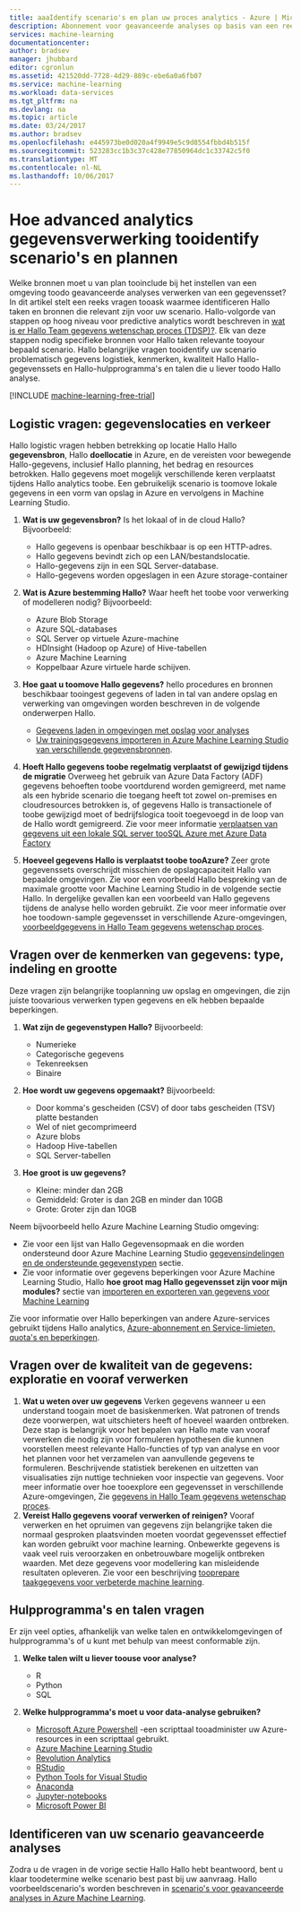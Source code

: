 ```yaml
---
title: aaaIdentify scenario's en plan uw proces analytics - Azure | Microsoft Docs
description: Abonnement voor geavanceerde analyses op basis van een reeks van belangrijke vragen.
services: machine-learning
documentationcenter: 
author: bradsev
manager: jhubbard
editor: cgronlun
ms.assetid: 421520dd-7728-4d29-889c-ebe6a0a6fb07
ms.service: machine-learning
ms.workload: data-services
ms.tgt_pltfrm: na
ms.devlang: na
ms.topic: article
ms.date: 03/24/2017
ms.author: bradsev
ms.openlocfilehash: e445973be0d020a4f9949e5c9d8554fbbd4b515f
ms.sourcegitcommit: 523283cc1b3c37c428e77850964dc1c33742c5f0
ms.translationtype: MT
ms.contentlocale: nl-NL
ms.lasthandoff: 10/06/2017
---
```

# <a name="how-tooidentify-scenarios-and-plan-for-advanced-analytics-data-processing"></a>Hoe advanced analytics gegevensverwerking tooidentify scenario's en plannen
Welke bronnen moet u van plan tooinclude bij het instellen van een omgeving toodo geavanceerde analyses verwerken van een gegevensset? In dit artikel stelt een reeks vragen tooask waarmee identificeren Hallo taken en bronnen die relevant zijn voor uw scenario. Hallo-volgorde van stappen op hoog niveau voor predictive analytics wordt beschreven in [wat is er Hallo Team gegevens wetenschap proces (TDSP)?](data-science-process-overview.md). Elk van deze stappen nodig specifieke bronnen voor Hallo taken relevante tooyour bepaald scenario. Hallo belangrijke vragen tooidentify uw scenario problematisch gegevens logistiek, kenmerken, kwaliteit Hallo Hallo-gegevenssets en Hallo-hulpprogramma's en talen die u liever toodo Hallo analyse.

[!INCLUDE [machine-learning-free-trial](../../includes/machine-learning-free-trial.md)]

## <a name="logistic-questions-data-locations-and-movement"></a>Logistic vragen: gegevenslocaties en verkeer
Hallo logistic vragen hebben betrekking op locatie Hallo Hallo **gegevensbron**, Hallo **doellocatie** in Azure, en de vereisten voor bewegende Hallo-gegevens, inclusief Hallo planning, het bedrag en resources betrokken. Hallo gegevens moet mogelijk verschillende keren verplaatst tijdens Hallo analytics toobe. Een gebruikelijk scenario is toomove lokale gegevens in een vorm van opslag in Azure en vervolgens in Machine Learning Studio.

1. **Wat is uw gegevensbron?** Is het lokaal of in de cloud Hallo? Bijvoorbeeld:
   
   * Hallo gegevens is openbaar beschikbaar is op een HTTP-adres.
   * Hallo gegevens bevindt zich op een LAN/bestandslocatie.
   * Hallo-gegevens zijn in een SQL Server-database.
   * Hallo-gegevens worden opgeslagen in een Azure storage-container
2. **Wat is Azure bestemming Hallo?** Waar heeft het toobe voor verwerking of modelleren nodig? Bijvoorbeeld:
   
   * Azure Blob Storage
   * Azure SQL-databases
   * SQL Server op virtuele Azure-machine
   * HDInsight (Hadoop op Azure) of Hive-tabellen
   * Azure Machine Learning
   * Koppelbaar Azure virtuele harde schijven.
3. **Hoe gaat u toomove Hallo gegevens?**  hello procedures en bronnen beschikbaar tooingest gegevens of laden in tal van andere opslag en verwerking van omgevingen worden beschreven in de volgende onderwerpen Hallo.
   
   * [Gegevens laden in omgevingen met opslag voor analyses](machine-learning-data-science-ingest-data.md)
   * [Uw trainingsgegevens importeren in Azure Machine Learning Studio van verschillende gegevensbronnen](machine-learning-data-science-import-data.md).
4. **Hoeft Hallo gegevens toobe regelmatig verplaatst of gewijzigd tijdens de migratie** Overweeg het gebruik van Azure Data Factory (ADF) gegevens behoeften toobe voortdurend worden gemigreerd, met name als een hybride scenario die toegang heeft tot zowel on-premises en cloudresources betrokken is, of gegevens Hallo is transactionele of toobe gewijzigd moet of bedrijfslogica tooit toegevoegd in de loop van de Hallo wordt gemigreerd. Zie voor meer informatie [verplaatsen van gegevens uit een lokale SQL server tooSQL Azure met Azure Data Factory](machine-learning-data-science-move-sql-azure-adf.md)
5. **Hoeveel gegevens Hallo is verplaatst toobe tooAzure?** Zeer grote gegevenssets overschrijdt misschien de opslagcapaciteit Hallo van bepaalde omgevingen. Zie voor een voorbeeld Hallo bespreking van de maximale grootte voor Machine Learning Studio in de volgende sectie Hallo. In dergelijke gevallen kan een voorbeeld van Hallo gegevens tijdens de analyse hello worden gebruikt. Zie voor meer informatie over hoe toodown-sample gegevensset in verschillende Azure-omgevingen, [voorbeeldgegevens in Hallo Team gegevens wetenschap proces](machine-learning-data-science-sample-data.md).

## <a name="data-characteristics-questions-type-format-and-size"></a>Vragen over de kenmerken van gegevens: type, indeling en grootte
Deze vragen zijn belangrijke tooplanning uw opslag en omgevingen, die zijn juiste toovarious verwerken typen gegevens en elk hebben bepaalde beperkingen.

1. **Wat zijn de gegevenstypen Hallo?** Bijvoorbeeld:
   
   * Numerieke
   * Categorische gegevens
   * Tekenreeksen
   * Binaire
2. **Hoe wordt uw gegevens opgemaakt?** Bijvoorbeeld:
   
   * Door komma's gescheiden (CSV) of door tabs gescheiden (TSV) platte bestanden
   * Wel of niet gecomprimeerd
   * Azure blobs
   * Hadoop Hive-tabellen
   * SQL Server-tabellen
3. **Hoe groot is uw gegevens?**
   
   * Kleine: minder dan 2GB
   * Gemiddeld: Groter is dan 2GB en minder dan 10GB
   * Grote: Groter zijn dan 10GB

Neem bijvoorbeeld hello Azure Machine Learning Studio omgeving:

* Zie voor een lijst van Hallo Gegevensopmaak en die worden ondersteund door Azure Machine Learning Studio [gegevensindelingen en de ondersteunde gegevenstypen](machine-learning-data-science-import-data.md#data-formats-and-data-types-supported) sectie.
* Zie voor informatie over gegevens beperkingen voor Azure Machine Learning Studio, Hallo **hoe groot mag Hallo gegevensset zijn voor mijn modules?** sectie van [importeren en exporteren van gegevens voor Machine Learning](machine-learning-faq.md#machine-learning-studio-questions)

Zie voor informatie over Hallo beperkingen van andere Azure-services gebruikt tijdens Hallo analytics, [Azure-abonnement en Service-limieten, quota's en beperkingen](../azure-subscription-service-limits.md).

## <a name="data-quality-questions-exploration-and-pre-processing"></a>Vragen over de kwaliteit van de gegevens: exploratie en vooraf verwerken
1. **Wat u weten over uw gegevens** Verken gegevens wanneer u een understand toogain moet de basiskenmerken. Wat patronen of trends deze voorwerpen, wat uitschieters heeft of hoeveel waarden ontbreken. Deze stap is belangrijk voor het bepalen van Hallo mate van vooraf verwerken die nodig zijn voor formuleren hypothesen die kunnen voorstellen meest relevante Hallo-functies of typ van analyse en voor het plannen voor het verzamelen van aanvullende gegevens te formuleren. Beschrijvende statistiek berekenen en uitzetten van visualisaties zijn nuttige technieken voor inspectie van gegevens. Voor meer informatie over hoe tooexplore een gegevensset in verschillende Azure-omgevingen, Zie [gegevens in Hallo Team gegevens wetenschap proces](machine-learning-data-science-explore-data.md).
2. **Vereist Hallo gegevens vooraf verwerken of reinigen?**
   Vooraf verwerken en het opruimen van gegevens zijn belangrijke taken die normaal gesproken plaatsvinden moeten voordat gegevensset effectief kan worden gebruikt voor machine learning. Onbewerkte gegevens is vaak veel ruis veroorzaken en onbetrouwbare mogelijk ontbreken waarden. Met deze gegevens voor modellering kan misleidende resultaten opleveren. Zie voor een beschrijving [tooprepare taakgegevens voor verbeterde machine learning](machine-learning-data-science-prepare-data.md).

## <a name="tools-and-languages-questions"></a>Hulpprogramma's en talen vragen
Er zijn veel opties, afhankelijk van welke talen en ontwikkelomgevingen of hulpprogramma's of u kunt met behulp van meest conformable zijn.

1. **Welke talen wilt u liever toouse voor analyse?**  
   
   * R
   * Python
   * SQL
2. **Welke hulpprogramma's moet u voor data-analyse gebruiken?**
   
   * [Microsoft Azure Powershell](/powershell/azure/overview) -een scripttaal tooadminister uw Azure-resources in een scripttaal gebruikt.
   * [Azure Machine Learning Studio](machine-learning-what-is-ml-studio.md)
   * [Revolution Analytics](http://www.revolutionanalytics.com/revolution-r-open)
   * [RStudio](http://www.rstudio.com)
   * [Python Tools for Visual Studio](http://microsoft.github.io/PTVS/)
   * [Anaconda](https://www.continuum.io/why-anaconda)
   * [Jupyter-notebooks](http://jupyter.org/)
   * [Microsoft Power BI](http://powerbi.microsoft.com)

## <a name="identify-your-advanced-analytics-scenario"></a>Identificeren van uw scenario geavanceerde analyses
Zodra u de vragen in de vorige sectie Hallo Hallo hebt beantwoord, bent u klaar toodetermine welke scenario best past bij uw aanvraag. Hallo voorbeeldscenario's worden beschreven in [scenario's voor geavanceerde analyses in Azure Machine Learning](machine-learning-data-science-plan-sample-scenarios.md).

